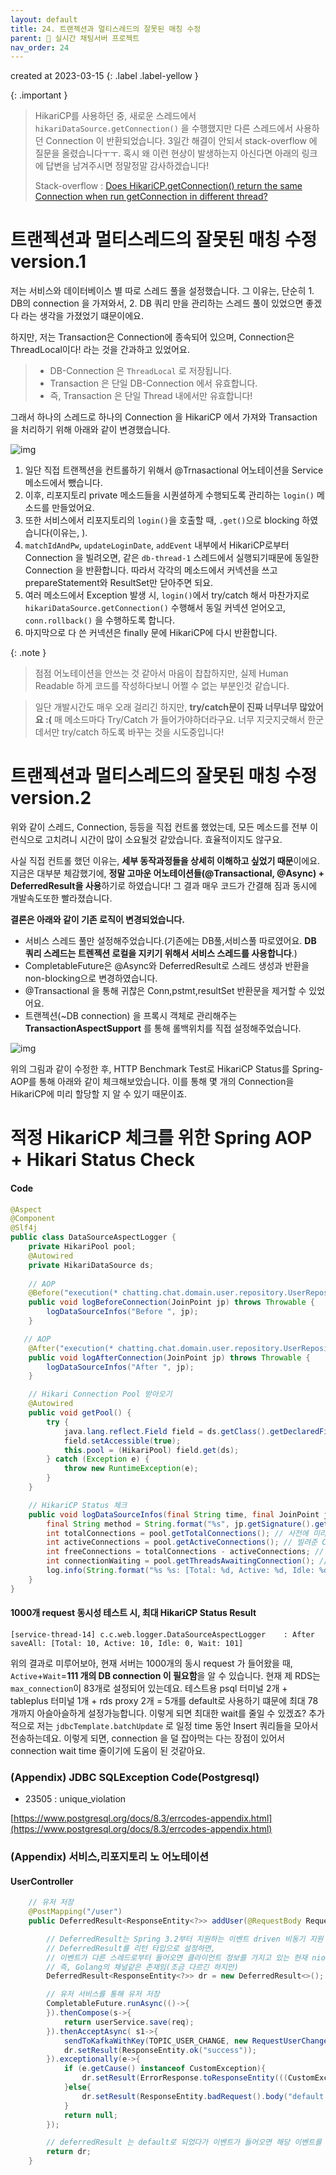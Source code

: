 ```yaml
---
layout: default
title: 24. 트랜젝션과 멀티스레드의 잘못된 매칭 수정
parent: 📌 실시간 채팅서버 프로젝트
nav_order: 24
---
```

created at 2023-03-15
{: .label .label-yellow }

{: .important }
> HikariCP를 사용하던 중, 새로운 스레드에서 `hikariDataSource.getConnection()` 을 수행했지만 다른 스레드에서 사용하던 Connection 이 반환되었습니다. 3일간 해결이 안되서 stack-overflow 에 질문을 올렸습니다ㅜㅜ. 혹시 왜 이런 현상이 발생하는지 아신다면 아래의 링크에 답변을 남겨주시면 정말정말 감사하겠습니다!  
>
> Stack-overflow : [Does HikariCP.getConnection() return the same Connection when run getConnection in different thread?](https://stackoverflow.com/questions/75781250/does-hikaricp-getconnection-return-the-same-connection-when-run-getconnection)

# 트랜젝션과 멀티스레드의 잘못된 매칭 수정 version.1

저는 서비스와 데이터베이스 별 따로 스레드 풀을 설정했습니다. 그 이유는, 단순히 1. DB의 connection 을 가져와서, 2. DB 쿼리 만을 관리하는 스레드 풀이 있었으면 좋겠다 라는 생각을 가졌었기 떄문이에요.

하지만, 저는 Transaction은 Connection에 종속되어 있으며, Connection은 ThreadLocal이다! 라는 것을 간과하고 있었어요.

> * DB-Connection 은 `ThreadLocal` 로 저장됩니다.
> * Transaction 은 단일 DB-Connection 에서 유효합니다.
> * 즉, Transaction 은 단일 Thread 내에서만 유효합니다!

그래서 하나의 스레드로 하나의 Connection 을 HikariCP 에서 가져와 Transaction 을 처리하기 위해 아래와 같이 변경했습니다.

![img](../../../assets/img/performance/13.svg)

1. 일단 직접 트랜젝션을 컨트롤하기 위해서 @Trnasactional 어노테이션을 Service 메소드에서 뺐습니다. 
2. 이후, 리포지토리 private 메소드들을 시퀀셜하게 수행되도록 관리하는 `login()` 메소드를 만들었어요.
3. 또한 서비스에서 리포지토리의 `login()`을 호출할 때, `.get()`으로 blocking 하였습니다(이유는, ).
4. `matchIdAndPw`, `updateLoginDate`, `addEvent` 내부에서 HikariCP로부터 Connection 을 빌려오면, 같은 `db-thread-1` 스레드에서 실행되기때문에 동일한 Connection 을 반환합니다. 따라서 각각의 메소드에서 커넥션을 쓰고 prepareStatement와 ResultSet만 닫아주면 되요.
5. 여러 메소드에서 Exception 발생 시, `login()`에서 try/catch 해서 마찬가지로 `hikariDataSource.getConnection()` 수행해서 동일 커넥션 얻어오고, `conn.rollback()` 을 수행하도록 합니다.
6. 마지막으로 다 쓴 커넥션은 finally 문에 HikariCP에 다시 반환합니다. 

{: .note }
> 점점 어노테이션을 안쓰는 것 같아서 마음이 찹찹하지만, 실제 Human Readable 하게 코드를 작성하다보니 어쩔 수 없는 부분인것 같습니다. 

> 일단 개발시간도 매우 오래 걸리긴 하지만, **try/catch문이 진짜 너무너무 많았어요 :(** 매 메소드마다 Try/Catch 가 들어가야하더라구요. 
> 너무 지긋지긋해서 한군데서만 try/catch 하도록 바꾸는 것을 시도중입니다!

# 트랜젝션과 멀티스레드의 잘못된 매칭 수정 version.2

위와 같이 스레드, Connection, 등등을 직접 컨트롤 했었는데, 모든 메소드를 전부 이런식으로 고치려니 시간이 많이 소요될것 같았습니다. 효율적이지도 않구요.

사실 직접 컨트롤 했던 이유는, **세부 동작과정들을 상세히 이해하고 싶었기 때문**이에요.
지금은 대부분 체감했기에, **정말 고마운 어노테이션들(@Transactional, @Async) + DeferredResult을 사용**하기로 하였습니다! 그 결과 매우 코드가 간결해 짐과 동시에 개발속도또한 빨라졌습니다.

**결론은 아래와 같이 기존 로직이 변경되었습니다.**

* 서비스 스레드 풀만 설정해주었습니다.(기존에는 DB풀,서비스풀 따로였어요. **DB 쿼리 스레드는 트렌젝션 로컬을 지키기 위해서 서비스 스레드를 사용합니다**.)
* CompletableFuture은 @Async와 DeferredResult로 스레드 생성과 반환을 non-blocking으로 변경하였습니다.
* @Transactional 을 통해 귀찮은 Conn,pstmt,resultSet 반환문을 제거할 수 있었어요.
* 트랜젝션(~DB connection) 을 프록시 객체로 관리해주는 **TransactionAspectSupport** 를 통해 롤백위치를 직접 설정해주었습니다.

![img](../../../assets/img/msa/6.svg)

위의 그림과 같이 수정한 후, HTTP Benchmark Test로 HikariCP Status를 Spring-AOP를 통해 아래와 같이 체크해보았습니다. 이를 통해 몇 개의 Connection을 HikariCP에 미리 할당할 지 알 수 있기 때문이죠.

# 적정 HikariCP 체크를 위한 Spring AOP + Hikari Status Check

#### Code

```java
@Aspect
@Component
@Slf4j
public class DataSourceAspectLogger {
    private HikariPool pool;
    @Autowired
    private HikariDataSource ds;
    
    // AOP
    @Before("execution(* chatting.chat.domain.user.repository.UserRepositoryJDBC.saveAll(..))")
    public void logBeforeConnection(JoinPoint jp) throws Throwable {
        logDataSourceInfos("Before ", jp);
    }

   // AOP
    @After("execution(* chatting.chat.domain.user.repository.UserRepositoryJDBC.saveAll(..))")
    public void logAfterConnection(JoinPoint jp) throws Throwable {
        logDataSourceInfos("After ", jp);
    }

    // Hikari Connection Pool 받아오기
    @Autowired
    public void getPool() {
        try {
            java.lang.reflect.Field field = ds.getClass().getDeclaredField("pool");
            field.setAccessible(true);
            this.pool = (HikariPool) field.get(ds);
        } catch (Exception e) {
            throw new RuntimeException(e);
        }
    }

    // HikariCP Status 체크
    public void logDataSourceInfos(final String time, final JoinPoint jp) {
        final String method = String.format("%s", jp.getSignature().getName());
        int totalConnections = pool.getTotalConnections(); // 사전에 미리 땡겨오는 DB Connection 개수
        int activeConnections = pool.getActiveConnections(); // 빌려준 Connection 개수
        int freeConnections = totalConnections - activeConnections; // Idle Conenction 개수, getIdle 로도 가져올 수 있어요.
        int connectionWaiting = pool.getThreadsAwaitingConnection(); // Wait Connection 개수
        log.info(String.format("%s %s: [Total: %d, Active: %d, Idle: %d, Wait: %d]", time, method, ds.getMaximumPoolSize(),activeConnections,freeConnections,connectionWaiting));
    }
}
```

#### 1000개 request 동시성 테스트 시, 최대 HikariCP Status Result

```
[service-thread-14] c.c.web.logger.DataSourceAspectLogger    : After  saveAll: [Total: 10, Active: 10, Idle: 0, Wait: 101]
```

위의 결과로 미루어보아, 현재 서버는 1000개의 동시 request 가 들어왔을 때, `Active`+`Wait`=**111 개의 DB connection 이 필요함**을 알 수 있습니다. 현재 제 RDS는 `max_connection`이 83개로 설정되어 있는데요. 테스트용 psql 터미널 2개 + tableplus 터미널 1개 + rds proxy 2개 = 5개를 default로 사용하기 떄문에 최대 78개까지 아슬아슬하게 설정가능합니다. 이렇게 되면 최대한 wait를 줄일 수 있겠죠? 추가적으로 저는 `jdbcTemplate.batchUpdate` 로 일정 time 동안 Insert 쿼리들을 모아서 전송하는데요. 이렇게 되면, connection 을 덜 잡아먹는 다는 장점이 있어서 connection wait time 줄이기에 도움이 된 것같아요.

### (Appendix) JDBC SQLException Code(Postgresql)

* 23505 : unique_violation

[https://www.postgresql.org/docs/8.3/errcodes-appendix.html](https://www.postgresql.org/docs/8.3/errcodes-appendix.html)

### (Appendix) 서비스,리포지토리 노 어노테이션
#### UserController
```java
    // 유저 저장
    @PostMapping("/user")
    public DeferredResult<ResponseEntity<?>> addUser(@RequestBody RequestAddUserVO req) throws InterruptedException {

        // DeferredResult는 Spring 3.2부터 지원하는 이벤트 driven 비동기 지원 Callback 메소드
        // DeferredResult를 리턴 타입으로 설정하면,
        // 이벤트가 다른 스레드로부터 들어오면 클라이언트 정보를 가지고 있는 현재 nio 톰켓 스레드에서 클라이언트에게 결과물 반환
        // 즉, Golang의 채널같은 존재임(조금 다르긴 하지만)
        DeferredResult<ResponseEntity<?>> dr = new DeferredResult<>();

        // 유저 서비스를 통해 유저 저장
        CompletableFuture.runAsync(()->{
        }).thenCompose(s->{
            return userService.save(req);
        }).thenAcceptAsync( s1->{
            sendToKafkaWithKey(TOPIC_USER_CHANGE, new RequestUserChange(req.getUserId(), req.getUserName(),"","INSERT"), req.getUserId());
            dr.setResult(ResponseEntity.ok("success"));
        }).exceptionally(e->{
            if (e.getCause() instanceof CustomException){
                dr.setResult(ErrorResponse.toResponseEntity(((CustomException) e.getCause()).getErrorCode()));
            }else{
                dr.setResult(ResponseEntity.badRequest().body("default bad request response"));
            }
            return null;
        });

        // deferredResult 는 default로 되었다가 이벤트가 들어오면 해당 이벤트를 비로소 수행
        return dr;
    }
```